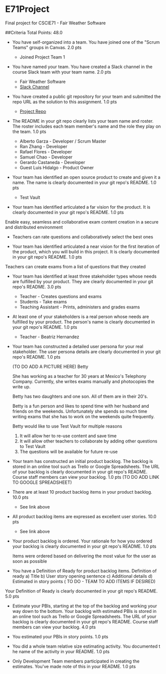 # E71Project
Final project for CSCIE71 - Fair Weather Software

##Criteria Total Points: 48.0
* You have self-organized into a team. You have joined one of the "Scrum 
Teams" groups in Canvas. 2.0 pts
  * Joined Project Team 1

* You have named your team. You have created a Slack channel in the course 
Slack team with your team name. 2.0 pts
  * Fair Weather Software
  * [Slack Channel](https://agilefall2016.slack.com/messages/fair-weather-software/)

* You have created a public git repository for your team and submitted 
the repo URL as the solution to this assignment. 1.0 pts
  * [Project Repo](https://github.com/gc-cloud/E71Project)
  

* The README in your git repo clearly lists your team name and roster. 
The roster includes each team member's name and the role they play on the team. 1.0 pts
   * Alberto Garza - Developer /  Scrum Master
   * Ran Zhang - Developer
   * Rafael Flores - Developer  
   * Samuel Chao - Developer
   * Gerardo Castaneda - Developer
   * Guest  Luis Hidalgo - Product Owner
   

* Your team has identified an open source product to create and given it
 a name. The name is clearly documented in your git repo's README. 1.0 pts
   * Test Vault

* Your team has identified articulated a far vision for the product. It 
is clearly documented in your git repo's README. 1.0 pts

Enable easy, seamless and collaborative exam content creation in a secure 
and distributed environment

   * Teachers can rate questions and collaboratively select the 
   best ones

* Your team has identified articulated a near vision for the first iteration 
of the product, which you will build in this project. It is clearly documented 
in your git repo's README. 1.0 pts

Teachers can create exams from a list of questions that they created 

* Your team has identified at least three stakeholder types whose needs 
are fulfilled by your product. They are clearly documented in your git 
repo's README. 3.0 pts
   * Teacher - Creates questions and exams
   * Students - Take exams
   * Teaching Assistant - Prints, administers and grades exams 
         
* At least one of your stakeholders is a real person whose needs 
are fulfilled by your product. The person's name is clearly documented 
in your git repo's README. 1.0 pts
   * Teacher - Beatriz Hernandez
   

* Your team has constructed a detailed user persona for your real 
stakeholder. The user persona details are clearly documented in your git 
repo's README. 1.0 pts
 
  (TO DO ADD A PICTURE HERE)
  Betty 
  
  She has working as a teacher for 30 years at Mexico's Telephony 
  Company.  Currently, she  writes exams manually and photocopies
  the write up.  
  
  Betty has two daughters and one son.  All of them are in their 
  20's.

  Betty is a fun person and likes to spend time with her husband and 
  friends on the weekends. Unfortunately she spends so much time writing
  exams that she has to work on the weekends quite frequently.
  
  Betty would like to use Test Vault for multiple reasons
  1. It will allow her to re-use content and save time
  2. It will allow other teachers to collaborate by adding other
  questions to Test Vault
  3. The questions will be available for future re-use
  
* Your team has constructed an initial product backlog. The backlog
 is stored in an online tool such as Trello or Google Spreadsheets. 
 The URL of your backlog is clearly documented in your git repo's 
 README. Course staff members can view your backlog. 1.0 pts
 (TO DO ADD LINK TO GOOGLE SPREADSHEET)

* There are at least 10 product backlog items in your product 
backlog. 10.0 pts
  * See link above 

* All product backlog items are expressed as excellent user stories.
 10.0 pts
  * See link above
  
* Your product backlog is ordered. Your rationale for how you 
ordered your backlog is clearly documented in your git repo's README. 
1.0 pts
  
  Items were ordered based on delivering the most value for the 
  user as soon as possible
    

* You have a Definition of Ready for product backlog items. 
Definition of ready 
a) Title
b) User story opening sentence
c) Additional details
d) Estimated in story points
( TO DO - TEAM TO ADD ITEMS IF DESIRED)

Your Definition of Ready is clearly documented in your git repo's README. 5.0 pts

* Estimate your PBIs, starting at the top of the backlog and working your 
way down to the bottom. Your backlog with estimated PBIs is stored in an 
online tool such as Trello or Google Spreadsheets. The URL of your backlog 
is clearly documented in your git repo's README. Course staff members can 
view your backlog. 4.0 pts


* You estimated your PBIs in story points. 1.0 pts

* You did a whole team relative size estimating activity. You documented t
he name of the activity in your README. 1.0 pts

* Only Development Team members participated in creating the estimates. 
You've made note of this in your README. 1.0 pts
